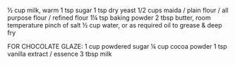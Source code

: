 ½ cup milk, warm
1 tsp sugar
1 tsp dry yeast
1/2 cups maida / plain flour / all purpose flour / refined flour
1¼ tsp baking powder
2 tbsp butter, room temperature
pinch of salt
½ cup water, or as required
oil to grease & deep fry

FOR CHOCOLATE GLAZE:
1 cup powdered sugar
¼ cup cocoa powder
1 tsp vanilla extract / essence
3 tbsp milk